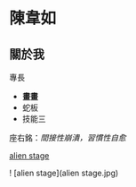 # 陳韋如

## 關於我

專長
* **畫畫**
* 蛇板
* 技能三

座右銘：*間接性崩潰，習慣性自愈*

[alien stage](https://x.com/Official_ALNST)

! [alien stage](alien stage.jpg)
